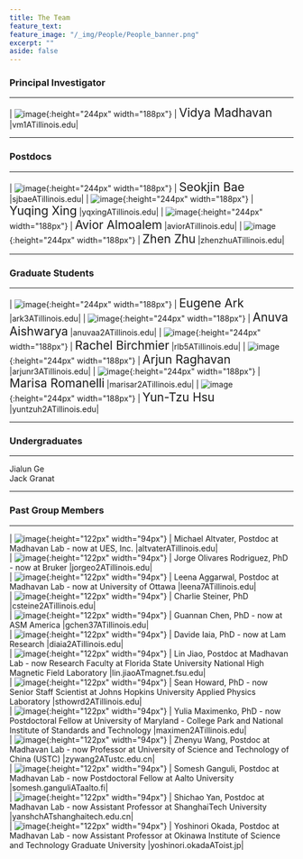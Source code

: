```yaml
---
title: The Team
feature_text:
feature_image: "/_img/People/People_banner.png"
excerpt: ""
aside: false
---
```


### Principal Investigator
---

| ![image](/_img/People/Vidya.png "Vidya Madhavan"){:height="244px" width="188px"} |  <span style="font-size:1.5em">Vidya Madhavan</span> |vm1ATillinois.edu|

---

### Postdocs
---

| ![image](/_img/People/Seokjin.jpg "Seokjin Bae"){:height="244px" width="188px"} |  <span style="font-size:1.5em">Seokjin Bae</span> |sjbaeATillinois.edu|
| ![image](/_img/People/Yuqing.jpg "Yuqing Xing"){:height="244px" width="188px"} |  <span style="font-size:1.5em">Yuqing Xing</span> |yqxingATillinois.edu|
| ![image](/_img/People/Avior.jpg "Avior Almoalem"){:height="244px" width="188px"} |  <span style="font-size:1.5em">Avior Almoalem</span> |aviorATillinois.edu|
| ![image](/_img/People/Zhen.jpg "Zhen Zhu"){:height="244px" width="188px"} |  <span style="font-size:1.5em">Zhen Zhu</span> |zhenzhuATillinois.edu|

---

### Graduate Students

---

| ![image](/_img/People/Eugene.jpg "Eugene Ark"){:height="244px" width="188px"} |  <span style="font-size:1.5em">Eugene Ark</span> |ark3ATillinois.edu|
| ![image](/_img/People/Anuva.jpg "Anuva Aishwarya"){:height="244px" width="188px"} |  <span style="font-size:1.5em">Anuva Aishwarya</span> |anuvaa2ATillinois.edu|
| ![image](/_img/People/Rachel.jpg "Rachel Birchmier"){:height="244px" width="188px"} |  <span style="font-size:1.5em">Rachel Birchmier</span> |rlb5ATillinois.edu|
| ![image](/_img/People/Arjun.jpg "Arjun Raghavan"){:height="244px" width="188px"} |  <span style="font-size:1.5em">Arjun Raghavan</span> |arjunr3ATillinois.edu|
| ![image](/_img/People/Marisa.jpg "Marisa Romanelli"){:height="244px" width="188px"} |  <span style="font-size:1.5em">Marisa Romanelli</span> |marisar2ATillinois.edu|
| ![image](/_img/People/Joy.jpg "Yun-Tzu Hsu"){:height="244px" width="188px"} |  <span style="font-size:1.5em">Yun-Tzu Hsu</span> |yuntzuh2ATillinois.edu|

---

### Undergraduates

---

Jialun Ge <br>
Jack Granat


---

### Past Group Members

---
| ![image](/_img/People/Mike.jpg "Michael Altvater, Postdoc at Madhavan Lab - now at UES, Inc."){:height="122px" width="94px"} |  <span style="font-size:1.0em">Michael Altvater, Postdoc at Madhavan Lab - now at UES, Inc.</span> |altvaterATillinois.edu|<br>
| ![image](/_img/People/Jorge.jpg "Jorge Olivares Rodriguez, PhD - now at Bruker"){:height="122px" width="94px"} |  <span style="font-size:1.0em">Jorge Olivares Rodriguez, PhD - now at Bruker</span> |jorgeo2ATillinois.edu|<br>
| ![image](/_img/People/Leena.png "Leena Aggarwal, Postdoc at Madhavan Lab - now at University of Ottawa"){:height="122px" width="94px"} |  <span style="font-size:1.0em">Leena Aggarwal, Postdoc at Madhavan Lab - now at University of Ottawa</span> |leena7ATillinois.edu|<br>
| ![image](/_img/People/Charlie.jpg "Charlie Steiner, PhD"){:height="122px" width="94px"} |  <span style="font-size:1.0em">Charlie Steiner, PhD</span> |csteine2ATillinois.edu|<br>
| ![image](/_img/People/Guannan.jpg "Guannan Chen, PhD - now at ASM America"){:height="122px" width="94px"} |  <span style="font-size:1.0em">Guannan Chen, PhD - now at ASM America</span> |gchen37ATillinois.edu|<br>
| ![image](/_img/People/Davide.jpg "Davide Iaia, PhD - now at Lam Research"){:height="122px" width="94px"} |  <span style="font-size:1.0em">Davide Iaia, PhD - now at Lam Research</span> |diaia2ATillinois.edu|<br>
| ![image](/_img/People/Lin.jpg "Lin Jiao, Postdoc at Madhavan Lab - now Research Faculty at Florida State University National High Magnetic Field Laboratory"){:height="122px" width="94px"} |  <span style="font-size:1.0em">Lin Jiao, Postdoc at Madhavan Lab - now Research Faculty at Florida State University National High Magnetic Field Laboratory</span> |lin.jiaoATmagnet.fsu.edu|<br>
| ![image](/_img/People/Sean.jpg "Sean Howard, PhD - now Senior Staff Scientist at Johns Hopkins University Applied Physics Laboratory"){:height="122px" width="94px"} |  <span style="font-size:1.0em">Sean Howard, PhD - now Senior Staff Scientist at Johns Hopkins University Applied Physics Laboratory</span> |sthowrd2ATillinois.edu|<br>
| ![image](/_img/People/Yulia.jpg "Yulia Maximenko, PhD - now Postdoctoral Fellow at University of Maryland - College Park and National Institute of Standards and Technology"){:height="122px" width="94px"} |  <span style="font-size:1.0em">Yulia Maximenko, PhD - now Postdoctoral Fellow at University of Maryland - College Park and National Institute of Standards and Technology</span> |maximen2ATillinois.edu|<br>
| ![image](/_img/People/Zhenyu.jpg "Zhenyu Wang, Postdoc at Madhavan Lab - now Professor at University of Science and Technology of China (USTC)"){:height="122px" width="94px"} |  <span style="font-size:1.0em">Zhenyu Wang, Postdoc at Madhavan Lab - now Professor at University of Science and Technology of China (USTC)</span> |zywang2ATustc.edu.cn|<br>
| ![image](/_img/People/Somesh.jpg "Somesh Ganguli, Postdoc at Madhavan Lab - now Postdoctoral Fellow at Aalto University"){:height="122px" width="94px"} |  <span style="font-size:1.0em">Somesh Ganguli, Postdoc at Madhavan Lab - now Postdoctoral Fellow at Aalto University</span> |somesh.ganguliATaalto.fi|<br>
| ![image](/_img/People/Shichao.jpg "Shichao Yan, Postdoc at Madhavan Lab - now Assistant Professor at ShanghaiTech University"){:height="122px" width="94px"} |  <span style="font-size:1.0em">Shichao Yan, Postdoc at Madhavan Lab - now Assistant Professor at ShanghaiTech University</span> |yanshchATshanghaitech.edu.cn|<br>
| ![image](/_img/People/Yoshi.jpg "Yoshinori Okada, Postdoc at Madhavan Lab - now Assistant Professor at Okinawa Institute of Science and Technology Graduate University"){:height="122px" width="94px"} |  <span style="font-size:1.0em">Yoshinori Okada, Postdoc at Madhavan Lab - now Assistant Professor at Okinawa Institute of Science and Technology Graduate University</span> |yoshinori.okadaAToist.jp|
